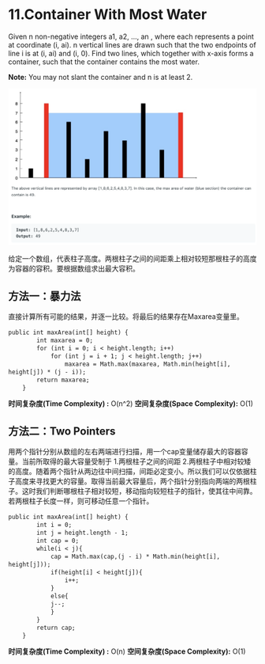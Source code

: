 # 11.Container With Most Water

Given n non-negative integers a1, a2, ..., an , where each represents a point at coordinate \(i, ai\). n vertical lines are drawn such that the two endpoints of line i is at \(i, ai\) and \(i, 0\). Find two lines, which together with x-axis forms a container, such that the container contains the most water.

**Note:** You may not slant the container and n is at least 2.

![](.gitbook/assets/ying-mu-kuai-zhao-20190720-xia-wu-3.35.02.png)

给定一个数组，代表柱子高度。两根柱子之间的间距乘上相对较短那根柱子的高度为容器的容积。要根据数组求出最大容积。

## 方法一：暴力法

直接计算所有可能的结果，并逐一比较。将最后的结果存在Maxarea变量里。

```text
public int maxArea(int[] height) {
        int maxarea = 0;
        for (int i = 0; i < height.length; i++)
            for (int j = i + 1; j < height.length; j++)
                maxarea = Math.max(maxarea, Math.min(height[i], height[j]) * (j - i));
        return maxarea;
    }
```

**时间复杂度\(Time Complexity\) :** O\(n^2\)          **空间复杂度\(Space Complexity\):** O\(1\)

## 方法二：Two Pointers

用两个指针分别从数组的左右两端进行扫描，用一个cap变量储存最大的容器容量。当前所取得的最大容量受制于 1.两根柱子之间的间距 2.两根柱子中相对较矮的高度。随着两个指针从两边往中间扫描，间距必定变小。所以我们可以仅依据柱子高度来寻找更大的容量。取得当前最大容量后，两个指针分别指向两端的两根柱子。这时我们判断哪根柱子相对较短，移动指向较短柱子的指针，使其往中间靠。若两根柱子长度一样，则可移动任意一个指针。

```text
public int maxArea(int[] height) {
        int i = 0;
        int j = height.length - 1;
        int cap = 0;
        while(i < j){
            cap = Math.max(cap,(j - i) * Math.min(height[i], height[j]));
            if(height[i] < height[j]){
                i++;
            }
            else{
            j--;
            }
        } 
        return cap;    
    }
```

**时间复杂度\(Time Complexity\) :** O\(n\)          **空间复杂度\(Space Complexity\):** O\(1\)

